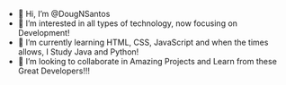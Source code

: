 - 👋 Hi, I’m @DougNSantos
- 👀 I’m interested in all types of technology, now focusing on Development!
- 🌱 I’m currently learning HTML, CSS, JavaScript and when the times allows, I Study Java and Python!
- 💞️ I’m looking to collaborate in Amazing Projects and Learn from these Great Developers!!!

<!---
DougNSantos/DougNSantos is a ✨ special ✨ repository because its `README.md` (this file) appears on your GitHub profile.
You can click the Preview link to take a look at your changes.
--->
